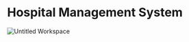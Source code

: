  # Hospital Management System
![Untitled Workspace](https://user-images.githubusercontent.com/80968031/151871953-7655ae13-d143-437f-ad30-732d7c11e677.jpg)
